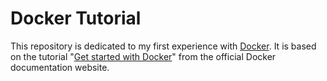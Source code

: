 # Docker Tutorial

This repository is dedicated to my first experience with [Docker](https://www.docker.com/). It is based on the tutorial "[Get started with Docker](https://docs.docker.com/get-started/)" from the official Docker documentation website.